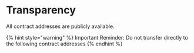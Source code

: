# Transparency

All contract addresses are publicly available.

{% hint style="warning" %}
Important Reminder: Do not transfer directly to the following contract addresses
{% endhint %}

